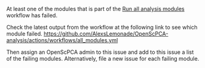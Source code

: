 At least one of the modules that is part of the [Run all analysis modules](https://github.com/AlexsLemonade/OpenScPCA-analysis/actions/workflows/all_modules.yml) workflow has failed.

Check the latest output from the workflow at the following link to see which module failed.
https://github.com/AlexsLemonade/OpenScPCA-analysis/actions/workflows/all_modules.yml

Then assign an OpenScPCA admin to this issue and add to this issue a list of the failing modules.
Alternatively, file a new issue for each failing module.
